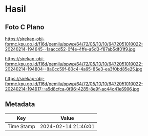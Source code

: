 # Hasil

## Foto C Plano

https://sirekap-obj-formc.kpu.go.id/f16d/pemilu/ppwp/64/72/05/10/10/6472051010022-20240214-194645--1aaccd52-0f4e-4ffe-a5d3-f87ab5df01f9.jpg

https://sirekap-obj-formc.kpu.go.id/f16d/pemilu/ppwp/64/72/05/10/10/6472051010022-20240214-194804--8a0cc59f-80c4-4a65-85e3-ea3f0bd85e25.jpg

https://sirekap-obj-formc.kpu.go.id/f16d/pemilu/ppwp/64/72/05/10/10/6472051010022-20240214-194917--a5d8cfca-0f96-4285-8e9f-ac44c41e6906.jpg


## Metadata

| Key        | Value               |
| ---------- | ------------------- |
| Time Stamp | 2024-02-14 21:46:01 |



